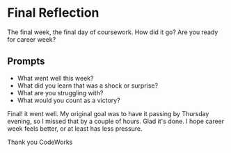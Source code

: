 # Final Reflection
The final week, the final day of coursework. How did it go? Are you ready for career week?

## Prompts
- What went well this week?
- What did you learn that was a shock or surprise?
- What are you struggling with?
- What would you count as a victory?

Final! it went well. My original goal was to have it passing by Thursday evening, so I missed that by a couple of hours. Glad it's done. I hope career week feels better, or at least has less pressure.

Thank you CodeWorks